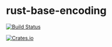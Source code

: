 # rust-base-encoding

[![Build Status](https://travis-ci.org/ThetaSinner/rust-base-encoding.svg?branch=master)](https://travis-ci.org/ThetaSinner/rust-base-encoding)

[![Crates.io](https://img.shields.io/crates/v/rustc-serialize.svg)](https://crates.io/crates/base-encoding)
